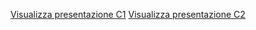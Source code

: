 [Visualizza presentazione C1](./C1/Presentazione1.pdf)
[Visualizza presentazione C2](./C2/C2V1.pdf)
